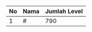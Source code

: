 | No | Nama            | Jumlah Level |
|----|-----------------|--------------|
| 1  | #    |    790        |
